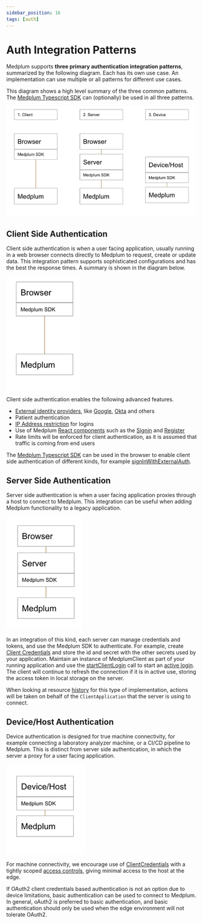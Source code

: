 ```yaml
---
sidebar_position: 16
tags: [auth]
---
```


# Auth Integration Patterns

Medplum supports **three primary authentication integration patterns**, summarized by the following diagram. Each has its own use case. An implementation can use multiple or all patterns for different use cases.

This diagram shows a high level summary of the three common patterns. The [Medplum Typescript SDK](/docs/sdk/classes/MedplumClient#authentication) can (optionally) be used in all three patterns.

![Auth Integration patterns](auth-integration.png)

## Client Side Authentication

Client side authentication is when a user facing application, usually running in a web browser connects directly to Medplum to request, create or update data. This integration pattern supports sophisticated configurations and has the best the response times. A summary is shown in the diagram below.

![Client authentication](client-auth.png)

Client side authentication enables the following advanced features.

- [External identity providers](/docs/auth/external-identity-providers), like [Google](/docs/auth/google-auth), [Okta](/docs/auth/okta-auth) and others
- Patient authentication
- [IP Address restriction](/docs/auth/ip-access-rules) for logins
- Use of Medplum [React components](/docs/ui-components) such as the [Signin](https://storybook.medplum.com/?path=/story/medplum-signinform--basic) and [Register](https://storybook.medplum.com/?path=/story/medplum-registerform--basic)
- Rate limits will be enforced for client authentication, as it is assumed that traffic is coming from end users

The [Medplum Typescript SDK](/docs/sdk/classes/MedplumClient#authentication) can be used in the browser to enable client side authentication of different kinds, for example [signInWithExternalAuth](/docs/sdk/classes/MedplumClient#signinwithexternalauth).

## Server Side Authentication

Server side authentication is when a user facing application proxies through a host to connect to Medplum. This integration can be useful when adding Medplum functionality to a legacy application.

![Server authentication](server-auth.png)

In an integration of this kind, each server can manage credentials and tokens, and use the Medplum SDK to authenticate. For example, create [Client Credentials](/docs/auth/client-credentials) and store the id and secret with the other secrets used by your application. Maintain an instance of MedplumClient as part of your running application and use the [startClientLogin](docs/sdk/classes/MedplumClient#startclientlogin) call to start an [active login](/docs/sdk/classes/MedplumClient#getactivelogin). The client will continue to refresh the connection if it is in active use, storing the access token in local storage on the server.

When looking at resource [history](/docs/sdk/classes/MedplumClient#readhistory) for this type of implementation, actions will be taken on behalf of the `ClientApplication` that the server is using to connect.

## Device/Host Authentication

Device authentication is designed for true machine connectivity, for example connecting a laboratory analyzer machine, or a CI/CD pipeline to Medplum. This is distinct from server side authentication, in which the server a proxy for a user facing application.

![Device authentication](device-auth.png)

For machine connectivity, we encourage use of [ClientCredentials](/docs/auth/client-credentials) with a tightly scoped [access controls](/docs/auth/access-control), giving minimal access to the host at the edge.

If OAuth2 client credentials based authentication is not an option due to device limitations, basic authentication can be used to connect to Medplum. In general, oAuth2 is preferred to basic authentication, and basic authentication should only be used when the edge environment will not tolerate OAuth2.

